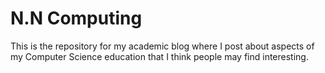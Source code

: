# N.N Computing
This is the repository for my academic blog where I post about aspects of my Computer Science education that I think people may find interesting.
